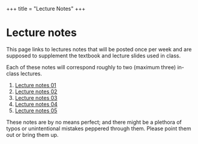 +++
title = "Lecture Notes"
+++


# Lecture notes

This page links to lectures notes that will be posted once per week and are
supposed to supplement the textbook and lecture slides used in class. 

Each of these notes will correspond roughly to two (maximum three) in-class
lectures. 

1. [Lecture notes 01](lec01)
1. [Lecture notes 02](lec02)
1. [Lecture notes 03](lec03)
1. [Lecture notes 04](lec04)
1. [Lecture notes 05](lec05)

These notes are by no means perfect; and there might be a plethora of typos or
unintentional mistakes peppered through them. Please point them out or bring
them up. 

